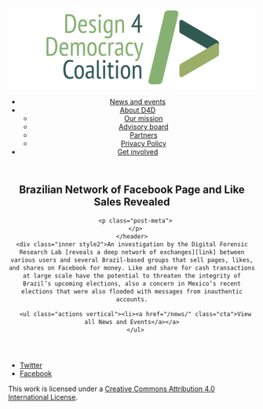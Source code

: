 <!DOCTYPE html>
<html lang="en_US"><head>
  <meta charset="utf-8">
  <meta http-equiv="X-UA-Compatible" content="IE=edge">
  <meta name="viewport" content="width=device-width, initial-scale=1">
  <link rel="apple-touch-icon" sizes="180x180" href="/assets/favicon/apple-touch-icon.png">
  <link rel="icon" type="image/png" sizes="32x32" href="/assets/favicon/favicon-32x32.png">
  <link rel="icon" type="image/png" sizes="16x16" href="/assets/favicon/favicon-16x16.png">
  <link rel="manifest" href="/site.webmanifest">
  <link rel="mask-icon" href="/assets/favicon/safari-pinned-tab.svg" color="#5bbad5">
  <meta name="msapplication-TileColor" content="#00aba9">
  <meta name="theme-color" content="#ffffff">

  
  <!-- Begin Jekyll SEO tag v2.4.0 -->
<title>Brazilian Network of Facebook Page and Like Sales Revealed | D4D Coalition</title>
<meta name="generator" content="Jekyll v3.7.3" />
<meta property="og:title" content="Brazilian Network of Facebook Page and Like Sales Revealed" />
<meta property="og:locale" content="en_US" />
<meta name="description" content="An investigation by the Digital Forensic Research Lab reveals a deep network of exchanges between various users and several Brazil-based groups that sell pages, likes, and shares on Facebook for money. Like and share for cash transactions at large scale have the potential to threaten the integrity of Brazil’s upcoming elections, also a concern in Mexico’s recent elections that were also flooded with messages from inauthentic accounts." />
<meta property="og:description" content="An investigation by the Digital Forensic Research Lab reveals a deep network of exchanges between various users and several Brazil-based groups that sell pages, likes, and shares on Facebook for money. Like and share for cash transactions at large scale have the potential to threaten the integrity of Brazil’s upcoming elections, also a concern in Mexico’s recent elections that were also flooded with messages from inauthentic accounts." />
<link rel="canonical" href="https://d4dcoalition.org/news/Brazilian-Network-of-Facebook-Page-and-Like-Sales-Revealed.html" />
<meta property="og:url" content="https://d4dcoalition.org/news/Brazilian-Network-of-Facebook-Page-and-Like-Sales-Revealed.html" />
<meta property="og:site_name" content="D4D Coalition" />
<meta property="og:type" content="article" />
<meta property="article:published_time" content="2018-07-07T00:00:00-04:00" />
<meta name="twitter:card" content="summary" />
<meta name="twitter:site" content="@design4dem" />
<meta name="google-site-verification" content="" />
<script type="application/ld+json">
{"description":"An investigation by the Digital Forensic Research Lab reveals a deep network of exchanges between various users and several Brazil-based groups that sell pages, likes, and shares on Facebook for money. Like and share for cash transactions at large scale have the potential to threaten the integrity of Brazil’s upcoming elections, also a concern in Mexico’s recent elections that were also flooded with messages from inauthentic accounts.","@type":"BlogPosting","url":"https://d4dcoalition.org/news/Brazilian-Network-of-Facebook-Page-and-Like-Sales-Revealed.html","publisher":{"@type":"Organization","logo":{"@type":"ImageObject","url":"https://d4dcoalition.org/assets/img/logos/d4d-logo.png"}},"headline":"Brazilian Network of Facebook Page and Like Sales Revealed","dateModified":"2018-07-07T00:00:00-04:00","datePublished":"2018-07-07T00:00:00-04:00","mainEntityOfPage":{"@type":"WebPage","@id":"https://d4dcoalition.org/news/Brazilian-Network-of-Facebook-Page-and-Like-Sales-Revealed.html"},"@context":"http://schema.org"}</script>
<!-- End Jekyll SEO tag -->

  <link rel="stylesheet" href="/tarteaucitron/css/tarteaucitron.css">
  <link rel="stylesheet" href="/assets/main.css">

  <link type="application/atom+xml" rel="alternate" href="https://d4dcoalition.org/feed.xml" title="D4D Coalition" />

</head>
<body>
  <!-- Wrapper -->
  <div id="wrapper"><header class="" role="banner" id="header">
    <!-- Logo -->
    <div class="logo">
      <a class="site-title" rel="author" href="/"><img src="/assets/img/d4d-logo.png" alt="D4D Coalition" /></a>
    </div><!-- to do: figure out how to manage dropdown -->
      <!-- Nav -->
      <nav id="nav"><ul><li class="current">
            <a class="page-link" href="/news/">
              News and events
            </a></li><li class="">
            <a class="page-link icon fa-angle-down" href="/areas-focus/">
              About D4D
            </a><ul><li>
                  <a href="/areas-focus/">
                    Our mission
                  </a>
              </li><li>
                  <a href="/advisory-board/">
                    Advisory board
                  </a>
              </li><li>
                  <a href="/tech-supporting-partners/">
                    Partners
                  </a>
              </li><li>
                  <a href="/privacy-policy.html">
                    Privacy Policy
                  </a>
              </li></ul></li><li class="">
            <a class="page-link" href="/join-us/">
              Get involved
            </a></li></ul></nav></header>
<section class="main alt event" aria-label="Content">
    <header>
      <h2 class="post-title">Brazilian Network of Facebook Page and Like Sales Revealed</h2>
      

      <p class="post-meta">
      </p>
    </header>
    <div class="inner style2">An investigation by the Digital Forensic Research Lab [reveals a deep network of exchanges][link] between various users and several Brazil-based groups that sell pages, likes, and shares on Facebook for money. Like and share for cash transactions at large scale have the potential to threaten the integrity of Brazil’s upcoming elections, also a concern in Mexico’s recent elections that were also flooded with messages from inauthentic accounts.

[link]: https://medium.com/dfrlab/electionwatch-loves-for-sale-in-brazil-f8033427dbe0



      <ul class="actions vertical"><li><a href="/news/" class="cta">View all News and Events</a></a>
      </ul>
  </div>
</section>
<footer id="footer" class="accent3">
  <ul class="icons">
    <li><a href="https://twitter.com/design4dem" class="icon alt fa-twitter"><span class="label">Twitter</span></a></li>
    <li><a href="https://www.facebook.com/Design4Democracy" class="icon alt fa-facebook"><span class="label">Facebook</span></a></li>
    <!--li><a href="#" class="icon alt fa-instagram"><span class="label">Instagram</span></a></li>
    <li><a href="#" class="icon alt fa-github"><span class="label">GitHub</span></a></li>
    <li><a href="#" class="icon alt fa-phone"><span class="label">Phone</span></a></li>
    <li><a href="#" class="icon alt fa-envelope-o"><span class="label">Email</span></a></li-->
  </ul>
  <p class="copyright">This work is licensed under a <a rel="license" href="http://creativecommons.org/licenses/by/4.0/">Creative Commons Attribution 4.0 International License</a>.</p>
</footer>
</div><!-- /wrapper -->
  <!-- Scripts -->
    <script src="/assets/js/scripts.min.js"></script><script src="/tarteaucitron/tarteaucitron.js"></script>
    <script type="text/javascript">
    (function($) {
      $(document).ready(function(){
        tarteaucitron.init({
          "hashtag": "#tarteaucitron", /* Automatically open the panel with the hashtag */
          "highPrivacy": false, /* disabling the auto consent feature on navigation? */
          "orientation": "top", /* the big banner should be on 'top' or 'bottom'? */
          "adblocker": false, /* Display a message if an adblocker is detected */
          "showAlertSmall": true, /* show the small banner on bottom right? */
          "cookieslist": true, /* Display the list of cookies installed ? */
          "removeCredit": false, /* remove the credit link? */
          //"cookieDomain": ".example.com" /* Domain name on which the cookie for the subdomains will be placed */
        });
      });
    })(jQuery);
    </script><script type="text/javascript">
  tarteaucitron.user.analyticsUa = 'UA-120811815-1';
  tarteaucitron.user.analyticsMore = function () { /* add here your optionnal ga.push() */ };
  (tarteaucitron.job = tarteaucitron.job || []).push('analytics');
</script></body>

</html>
